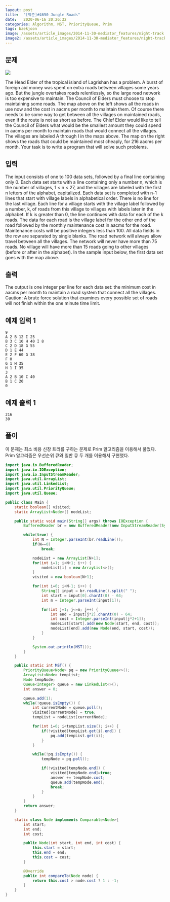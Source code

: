 ```yaml
---
layout: post
title:  "[백준]#4650 Jungle Roads"
date:   2020-06-16 20:26:32
categories: Algorithm, MST, PriorityQueue, Prim
tags: baekjoon
image: /assets/article_images/2014-11-30-mediator_features/night-track.JPG
image2: /assets/article_images/2014-11-30-mediator_features/night-track-mobile.JPG
---
```


문제
--------------------

![](https://onlinejudgeimages.s3-ap-northeast-1.amazonaws.com/problem/4650/1.gif)

The Head Elder of the tropical island of Lagrishan has a problem. A burst of foreign aid money was spent on extra roads between villages some years ago. But the jungle overtakes roads relentlessly, so the large road network is too expensive to maintain. The Council of Elders must choose to stop maintaining some roads. The map above on the left shows all the roads in use now and the cost in aacms per month to maintain them. Of course there needs to be some way to get between all the villages on maintained roads, even if the route is not as short as before. The Chief Elder would like to tell the Council of Elders what would be the smallest amount they could spend in aacms per month to maintain roads that would connect all the villages. The villages are labeled A through I in the maps above. The map on the right shows the roads that could be maintained most cheaply, for 216 aacms per month. Your task is to write a program that will solve such problems.

입력
---------------------------

The input consists of one to 100 data sets, followed by a final line containing only 0. Each data set starts with a line containing only a number n, which is the number of villages, 1 < n < 27, and the villages are labeled with the first n letters of the alphabet, capitalized. Each data set is completed with n-1 lines that start with village labels in alphabetical order. There is no line for the last village. Each line for a village starts with the village label followed by a number, k, of roads from this village to villages with labels later in the alphabet. If k is greater than 0, the line continues with data for each of the k roads. The data for each road is the village label for the other end of the road followed by the monthly maintenance cost in aacms for the road. Maintenance costs will be positive integers less than 100. All data fields in the row are separated by single blanks. The road network will always allow travel between all the villages. The network will never have more than 75 roads. No village will have more than 15 roads going to other villages (before or after in the alphabet). In the sample input below, the first data set goes with the map above.

출력
----------------

The output is one integer per line for each data set: the minimum cost in aacms per month to maintain a road system that connect all the villages. Caution: A brute force solution that examines every possible set of roads will not finish within the one minute time limit.

예제 입력 1 
----------------------

```
9
A 2 B 12 I 25
B 3 C 10 H 40 I 8
C 2 D 18 G 55
D 1 E 44
E 2 F 60 G 38
F 0
G 1 H 35
H 1 I 35
3
A 2 B 10 C 40
B 1 C 20
0
```

예제 출력 1 
------------------------

```
216
30
```

풀이
--------------------------

이 문제는 최소 비용 신장 트리를 구하는 문제로 Prim 알고리즘을 이용해서 풀었다. Prim 알고리즘은 우선순위 큐와 일반 큐 두 개를 이용해서 구현했다.

```java
import java.io.BufferedReader;
import java.io.IOException;
import java.io.InputStreamReader;
import java.util.ArrayList;
import java.util.LinkedList;
import java.util.PriorityQueue;
import java.util.Queue;

public class Main {
    static boolean[] visited;
    static ArrayList<Node>[] nodeList;

    public static void main(String[] args) throws IOException {
        BufferedReader br = new BufferedReader(new InputStreamReader(System.in));

        while(true) {
            int N = Integer.parseInt(br.readLine());
            if(N==0)
                break;

            nodeList = new ArrayList[N+1];
            for(int i=1; i<N+1; i++) {
                nodeList[i] = new ArrayList<>();
            }
            visited = new boolean[N+1];

            for(int i=0; i<N-1; i++) {
                String[] input = br.readLine().split(" ");
                int start = input[0].charAt(0) - 64;
                int m = Integer.parseInt(input[1]);

                for(int j=1; j<=m; j++) {
                    int end = input[j*2].charAt(0) - 64;
                    int cost = Integer.parseInt(input[j*2+1]);
                    nodeList[start].add(new Node(start, end, cost));
                    nodeList[end].add(new Node(end, start, cost));
                }
            }

            System.out.println(MST());
        }
    }

    public static int MST() {
        PriorityQueue<Node> pq = new PriorityQueue<>();
        ArrayList<Node> tempList;
        Node tempNode;
        Queue<Integer> queue = new LinkedList<>();
        int answer = 0;

        queue.add(1);
        while(!queue.isEmpty()) {
            int currentNode = queue.poll();
            visited[currentNode] = true;
            tempList = nodeList[currentNode];

            for(int i=0; i<tempList.size(); i++) {
                if(!visited[tempList.get(i).end]) {
                    pq.add(tempList.get(i));
                }
            }

            while(!pq.isEmpty()) {
                tempNode = pq.poll();

                if(!visited[tempNode.end]) {
                    visited[tempNode.end]=true;
                    answer += tempNode.cost;
                    queue.add(tempNode.end);
                    break;
                }
            }
        }
        return answer;
    }

    static class Node implements Comparable<Node>{
        int start;
        int end;
        int cost;

        public Node(int start, int end, int cost) {
            this.start = start;
            this.end = end;
            this.cost = cost;
        }

        @Override
        public int compareTo(Node node) {
            return this.cost > node.cost ? 1 : -1;
        }
    }
}
```
